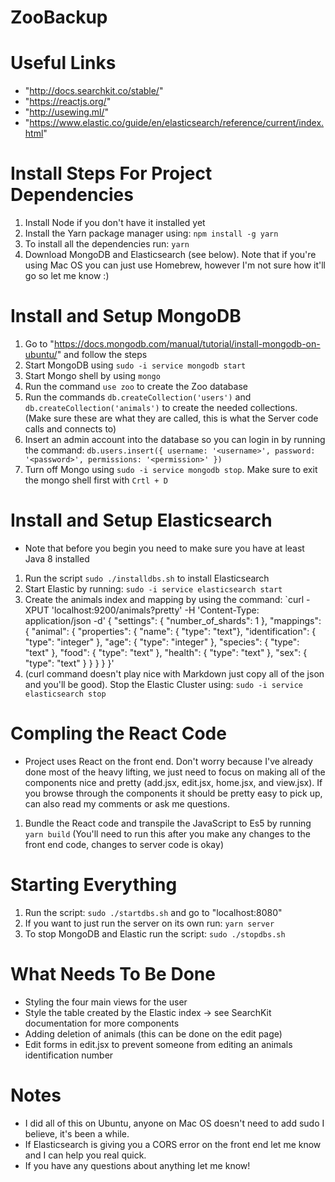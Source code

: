 # ZooBackup

# Useful Links
- "http://docs.searchkit.co/stable/"
- "https://reactjs.org/"
- "http://usewing.ml/"
- "https://www.elastic.co/guide/en/elasticsearch/reference/current/index.html"

# Install Steps For Project Dependencies
1. Install Node if you don't have it installed yet
2. Install the Yarn package manager using: `npm install -g yarn`
3. To install all the dependencies run: `yarn`
4. Download MongoDB and Elasticsearch (see below). Note that if you're using Mac OS you can just use
    Homebrew, however I'm not sure how it'll go so let me know :)

# Install and Setup MongoDB
1. Go to "https://docs.mongodb.com/manual/tutorial/install-mongodb-on-ubuntu/" and follow the steps
2. Start MongoDB using `sudo -i service mongodb start`
3. Start Mongo shell by using `mongo`
4. Run the command `use zoo` to create the Zoo database
5. Run the commands `db.createCollection('users')` and `db.createCollection('animals')`
    to create the needed collections. (Make sure these are what they are called, this is what the Server code calls and connects to)
6. Insert an admin account into the database so you can login in by running the command:
    `db.users.insert({ username: '<username>', password: '<password>', permissions: '<permission>' })`
7. Turn off Mongo using `sudo -i service mongodb stop`. Make sure to exit the mongo shell first with `Crtl + D`

# Install and Setup Elasticsearch
- Note that before you begin you need to make sure you have at least Java 8 installed
1. Run the script `sudo ./installdbs.sh` to install Elasticsearch
2. Start Elastic by running: `sudo -i service elasticsearch start`
3. Create the animals index and mapping by using the command:
    `curl -XPUT 'localhost:9200/animals?pretty' -H 'Content-Type: application/json -d'
    { "settings": {
    "number_of_shards": 1
        },
        "mappings": {
            "animal": {
            "properties": {
                "name": { "type": "text"},
                "identification": { "type": "integer" },
                "age": { "type": "integer" },
                "species": { "type": "text" },
                "food": { "type": "text" },
                "health": { "type": "text" },
                "sex": { "type": "text" }
            }
            }
        }
    }'
4. (curl command doesn't play nice with Markdown just copy all of the json and you'll be good).
    Stop the Elastic Cluster using: `sudo -i service elasticsearch stop`

# Compling the React Code
- Project uses React on the front end. Don't worry because I've already done most of the heavy lifting, we just need
    to focus on making all of the components nice and pretty (add.jsx, edit.jsx, home.jsx, and view.jsx). If you browse through the components it should be pretty easy to pick up, can also read my comments or ask me questions.
1. Bundle the React code and transpile the JavaScript to Es5 by running `yarn build` (You'll need to run this after you
    make any changes to the front end code, changes to server code is okay)

# Starting Everything
1. Run the script: `sudo ./startdbs.sh` and go to "localhost:8080"
2. If you want to just run the server on its own run: `yarn server`
3. To stop MongoDB and Elastic run the script: `sudo ./stopdbs.sh`

# What Needs To Be Done
- Styling the four main views for the user
- Style the table created by the Elastic index -> see SearchKit documentation for more components
- Adding deletion of animals (this can be done on the edit page)
- Edit forms in edit.jsx to prevent someone from editing an animals identification number

# Notes
- I did all of this on Ubuntu, anyone on Mac OS doesn't need to add sudo I believe, it's been a while.
- If Elasticsearch is giving you a CORS error on the front end let me know and I can help you real quick.
- If you have any questions about anything let me know!
